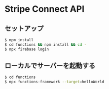 # Stripe Connect API

## セットアップ

```sh
$ npm install
$ cd functions && npm install && cd -
$ npx firebase login
```

## ローカルでサーバーを起動する

```sh
$ cd functions
$ npx functions-framework --target=helloWorld
```

